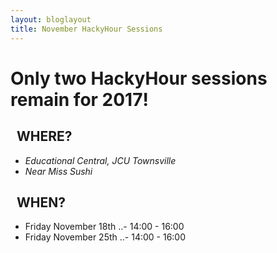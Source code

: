 ```yaml
---
layout: bloglayout
title: November HackyHour Sessions
---
```


Only two HackyHour sessions remain for 2017!
============================================

&nbsp;&nbsp;WHERE?
------------------

- *Educational Central, JCU Townsville*
- *Near Miss Sushi*

&nbsp;&nbsp;WHEN?
-----------------

- Friday November 18th 
..- 14:00 - 16:00
- Friday November 25th
..- 14:00 - 16:00
